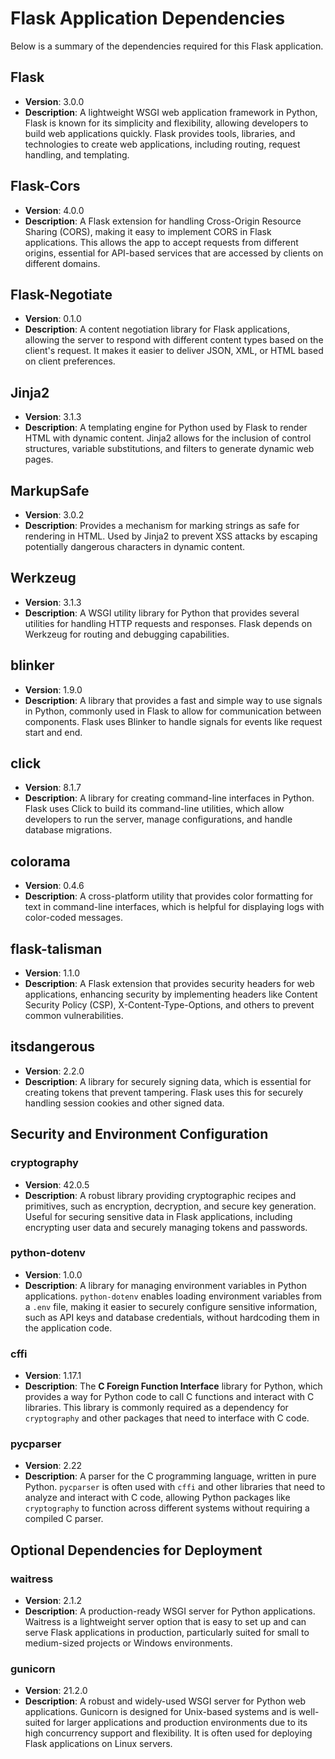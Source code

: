 # Flask Application Dependencies

Below is a summary of the dependencies required for this Flask application.

## Flask
- **Version**: 3.0.0
- **Description**: A lightweight WSGI web application framework in Python, Flask is known for its simplicity and flexibility, allowing developers to build web applications quickly. Flask provides tools, libraries, and technologies to create web applications, including routing, request handling, and templating.

## Flask-Cors
- **Version**: 4.0.0
- **Description**: A Flask extension for handling Cross-Origin Resource Sharing (CORS), making it easy to implement CORS in Flask applications. This allows the app to accept requests from different origins, essential for API-based services that are accessed by clients on different domains.

## Flask-Negotiate
- **Version**: 0.1.0
- **Description**: A content negotiation library for Flask applications, allowing the server to respond with different content types based on the client's request. It makes it easier to deliver JSON, XML, or HTML based on client preferences.

## Jinja2
- **Version**: 3.1.3
- **Description**: A templating engine for Python used by Flask to render HTML with dynamic content. Jinja2 allows for the inclusion of control structures, variable substitutions, and filters to generate dynamic web pages.

## MarkupSafe
- **Version**: 3.0.2
- **Description**: Provides a mechanism for marking strings as safe for rendering in HTML. Used by Jinja2 to prevent XSS attacks by escaping potentially dangerous characters in dynamic content.

## Werkzeug
- **Version**: 3.1.3
- **Description**: A WSGI utility library for Python that provides several utilities for handling HTTP requests and responses. Flask depends on Werkzeug for routing and debugging capabilities.

## blinker
- **Version**: 1.9.0
- **Description**: A library that provides a fast and simple way to use signals in Python, commonly used in Flask to allow for communication between components. Flask uses Blinker to handle signals for events like request start and end.

## click
- **Version**: 8.1.7
- **Description**: A library for creating command-line interfaces in Python. Flask uses Click to build its command-line utilities, which allow developers to run the server, manage configurations, and handle database migrations.

## colorama
- **Version**: 0.4.6
- **Description**: A cross-platform utility that provides color formatting for text in command-line interfaces, which is helpful for displaying logs with color-coded messages.

## flask-talisman
- **Version**: 1.1.0
- **Description**: A Flask extension that provides security headers for web applications, enhancing security by implementing headers like Content Security Policy (CSP), X-Content-Type-Options, and others to prevent common vulnerabilities.

## itsdangerous
- **Version**: 2.2.0
- **Description**: A library for securely signing data, which is essential for creating tokens that prevent tampering. Flask uses this for securely handling session cookies and other signed data.

## Security and Environment Configuration

### cryptography
- **Version**: 42.0.5
- **Description**: A robust library providing cryptographic recipes and primitives, such as encryption, decryption, and secure key generation. Useful for securing sensitive data in Flask applications, including encrypting user data and securely managing tokens and passwords.

### python-dotenv
- **Version**: 1.0.0
- **Description**: A library for managing environment variables in Python applications. `python-dotenv` enables loading environment variables from a `.env` file, making it easier to securely configure sensitive information, such as API keys and database credentials, without hardcoding them in the application code.

### cffi
- **Version**: 1.17.1
- **Description**: The **C Foreign Function Interface** library for Python, which provides a way for Python code to call C functions and interact with C libraries. This library is commonly required as a dependency for `cryptography` and other packages that need to interface with C code.

### pycparser
- **Version**: 2.22
- **Description**: A parser for the C programming language, written in pure Python. `pycparser` is often used with `cffi` and other libraries that need to analyze and interact with C code, allowing Python packages like `cryptography` to function across different systems without requiring a compiled C parser.

## Optional Dependencies for Deployment

### waitress
- **Version**: 2.1.2
- **Description**: A production-ready WSGI server for Python applications. Waitress is a lightweight server option that is easy to set up and can serve Flask applications in production, particularly suited for small to medium-sized projects or Windows environments.

### gunicorn
- **Version**: 21.2.0
- **Description**: A robust and widely-used WSGI server for Python web applications. Gunicorn is designed for Unix-based systems and is well-suited for larger applications and production environments due to its high concurrency support and flexibility. It is often used for deploying Flask applications on Linux servers.
